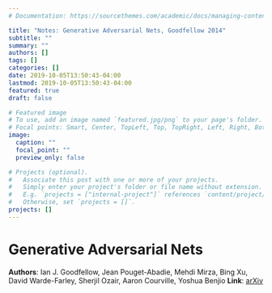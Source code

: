 ```yaml
---
# Documentation: https://sourcethemes.com/academic/docs/managing-content/

title: "Notes: Generative Adversarial Nets, Goodfellow 2014"
subtitle: ""
summary: ""
authors: []
tags: []
categories: []
date: 2019-10-05T13:50:43-04:00
lastmod: 2019-10-05T13:50:43-04:00
featured: true
draft: false

# Featured image
# To use, add an image named `featured.jpg/png` to your page's folder.
# Focal points: Smart, Center, TopLeft, Top, TopRight, Left, Right, BottomLeft, Bottom, BottomRight.
image:
  caption: ""
  focal_point: ""
  preview_only: false

# Projects (optional).
#   Associate this post with one or more of your projects.
#   Simply enter your project's folder or file name without extension.
#   E.g. `projects = ["internal-project"]` references `content/project/deep-learning/index.md`.
#   Otherwise, set `projects = []`.
projects: []
---
```


# Generative Adversarial Nets

**Authors**: Ian J. Goodfellow, Jean Pouget-Abadie, Mehdi Mirza, Bing Xu, David Warde-Farley, Sherjil Ozair, Aaron Courville, Yoshua Benjio
**Link**: [arXiv](https://arxiv.org/abs/1406.2661)

